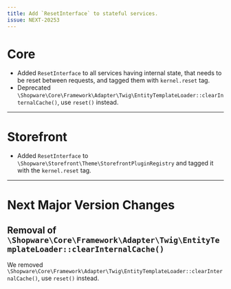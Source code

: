 ```yaml
---
title: Add `ResetInterface` to stateful services.
issue: NEXT-20253
---
```

# Core
* Added `ResetInterface` to all services having internal state, that needs to be reset between requests, and tagged them with `kernel.reset` tag.
* Deprecated `\Shopware\Core\Framework\Adapter\Twig\EntityTemplateLoader::clearInternalCache()`, use `reset()` instead.
___
# Storefront
* Added `ResetInterface` to `\Shopware\Storefront\Theme\StorefrontPluginRegistry` and tagged it with the `kernel.reset` tag.
___
# Next Major Version Changes
## Removal of `\Shopware\Core\Framework\Adapter\Twig\EntityTemplateLoader::clearInternalCache()`

We removed `\Shopware\Core\Framework\Adapter\Twig\EntityTemplateLoader::clearInternalCache()`, use `reset()` instead.

